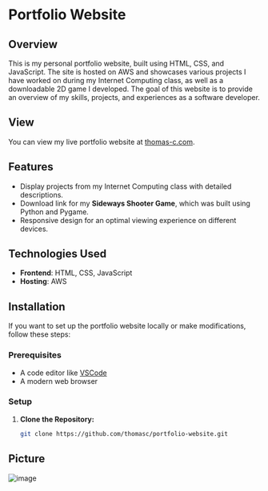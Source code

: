 # Portfolio Website

## Overview

This is my personal portfolio website, built using HTML, CSS, and JavaScript. The site is hosted on AWS and showcases various projects I have worked on during my Internet Computing class, as well as a downloadable 2D game I developed. The goal of this website is to provide an overview of my skills, projects, and experiences as a software developer.

## View

You can view my live portfolio website at [thomas-c.com](https://thomas-c.com).

## Features

- Display projects from my Internet Computing class with detailed descriptions.
- Download link for my **Sideways Shooter Game**, which was built using Python and Pygame.
- Responsive design for an optimal viewing experience on different devices.

## Technologies Used

- **Frontend**: HTML, CSS, JavaScript
- **Hosting**: AWS

## Installation

If you want to set up the portfolio website locally or make modifications, follow these steps:

### Prerequisites

- A code editor like [VSCode](https://code.visualstudio.com/)
- A modern web browser

### Setup

1. **Clone the Repository:**

   ```bash
   git clone https://github.com/thomasc/portfolio-website.git

## Picture
![image](https://github.com/user-attachments/assets/afc30644-5ea1-474d-8562-0025fe57d706)

